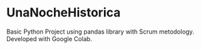 # UnaNocheHistorica
Basic Python Project using pandas library with Scrum metodology.
Developed with Google Colab.
